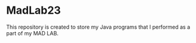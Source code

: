 # MadLab23

This repository is created to store my Java programs that I performed as a part of my MAD LAB.
